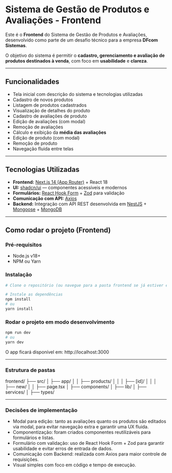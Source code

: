 #  Sistema de Gestão de Produtos e Avaliações - Frontend

Este é o **Frontend** do Sistema de Gestão de Produtos e Avaliações, desenvolvido como parte de um desafio técnico para a empresa **DFcom Sistemas**.

 O objetivo do sistema é permitir o **cadastro, gerenciamento e avaliação de produtos destinados à venda**, com foco em **usabilidade** e **clareza**.

---

##  Funcionalidades

- Tela inicial com descrição do sistema e tecnologias utilizadas  
- Cadastro de novos produtos  
- Listagem de produtos cadastrados  
- Visualização de detalhes do produto  
- Cadastro de avaliações de produto  
- Edição de avaliações (com modal)  
- Remoção de avaliações  
- Cálculo e exibição da **média das avaliações**  
- Edição de produto (com modal)  
- Remoção de produto  
- Navegação fluida entre telas  

---

## Tecnologias Utilizadas

- **Frontend:** [Next.js 14 (App Router)](https://nextjs.org/) + React 18  
- **UI:** [shadcn/ui](https://ui.shadcn.com/) — componentes acessíveis e modernos  
- **Formulários:** [React Hook Form](https://react-hook-form.com/) + [Zod](https://zod.dev/) para validação  
- **Comunicação com API:** [Axios](https://axios-http.com/)  
- **Backend:** Integração com API REST desenvolvida em [NestJS](https://nestjs.com/) + [Mongoose](https://mongoosejs.com/) + [MongoDB](https://www.mongodb.com/)  

---

## Como rodar o projeto (Frontend)

### Pré-requisitos

- Node.js v18+  
- NPM ou Yarn  

### Instalação

```bash
# Clone o repositório (ou navegue para a pasta frontend se já estiver em monorepo)

# Instale as dependências
npm install
# ou
yarn install
```

### Rodar o projeto em modo desenvolvimento

```bash
npm run dev
# ou
yarn dev
```
O app ficará disponível em: http://localhost:3000

---

### Estrutura de pastas

frontend/
├── src/
│   ├── app/
│   │   ├── products/
│   │   │   ├── [id]/
│   │   │   ├── new/
│   │   ├── page.tsx
│   ├── components/
│   ├── lib/
│   ├── services/
│   ├── types/

---

### Decisões de implementação

- Modal para edição: tanto as avaliações quanto os produtos são editados via modal, para evitar navegação extra e garantir uma UX fluida.
- Componentização: foram criados componentes reutilizáveis para formulários e listas.
- Formulário com validação: uso de React Hook Form + Zod para garantir usabilidade e evitar erros de entrada de dados.
- Comunicação com Backend: realizada com Axios para maior controle de requisições.
- Visual simples com foco em código e tempo de execução.


